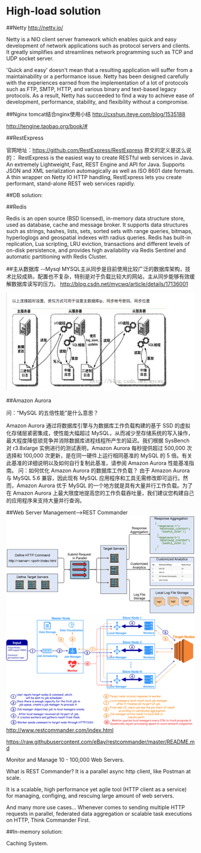 # High-load solution


##Netty
http://netty.io/

Netty is a NIO client server framework which enables quick and easy development of network applications such as protocol servers and clients. It greatly simplifies and streamlines network programming such as TCP and UDP socket server.

'Quick and easy' doesn't mean that a resulting application will suffer from a maintainability or a performance issue. Netty has been designed carefully with the experiences earned from the implementation of a lot of protocols such as FTP, SMTP, HTTP, and various binary and text-based legacy protocols. As a result, Netty has succeeded to find a way to achieve ease of development, performance, stability, and flexibility without a compromise.

 
##Nginx
tomcat结合nginx使用小结
http://cxshun.iteye.com/blog/1535188

http://tengine.taobao.org/book/#
 

##RestExpress

官网地址：https://github.com/RestExpress/RestExpress
原文的定义是这么说的：
RestExpress is the easiest way to create RESTful web services in Java. An extremely Lightweight, Fast, REST Engine and API for Java. Supports JSON and XML serialization automagically as well as ISO 8601 date formats. A thin wrapper on Netty IO HTTP handling, RestExpress lets you create performant, stand-alone REST web services rapidly.



##DB solution:

##Redis

Redis is an open source (BSD licensed), in-memory data structure store, used as database, cache and message broker. It supports data structures such as strings, hashes, lists, sets, sorted sets with range queries, bitmaps, hyperloglogs and geospatial indexes with radius queries. Redis has built-in replication, Lua scripting, LRU eviction, transactions and different levels of on-disk persistence, and provides high availability via Redis Sentinel and automatic partitioning with Redis Cluster.


##主从数据库 --Mysql
MYSQL主从同步是目前使用比较广泛的数据库架构，技术比较成熟，配置也不复杂，特别是对于负载比较大的网站，主从同步能够有效缓解数据库读写的压力。
http://blog.csdn.net/mycwq/article/details/17136001

<img src="primary_DB_non-primaryDB.png">


##Amazon Aurora

问：“MySQL 的五倍性能”是什么意思？

Amazon Aurora 通过将数据库引擎与为数据库工作负载构建的基于 SSD 的虚拟化存储层紧密集成，使性能大幅超过 MySQL，从而减少至存储系统的写入操作，最大程度降低锁竞争并消除数据库进程线程所产生的延迟。我们根据 SysBench 对 r3.8xlarge 实例进行的测试表明，Amazon Aurora 每秒提供超过 500,000 次选择和 100,000 次更新，是在同一硬件上运行相同基准的 MySQL 的 5 倍。有关此基准的详细说明以及如何自行复制此基准，请参阅 Amazon Aurora 性能基准指南。
问：如何优化 Amazon Aurora 的数据库工作负载？
由于 Amazon Aurora 与 MySQL 5.6 兼容，因此现有 MySQL 应用程序和工具无需修改即可运行。然而，Amazon Aurora 优于 MySQL 的一个地方就是具有大量并行工作负载。为了在 Amazon Aurora 上最大限度地提高您的工作负载吞吐量，我们建议您构建自己的应用程序来支持大量并行查询。




##Web Server Management-->REST Commander
<img src="restcommander_workflow_2.png">
<img src="restcommander_workflow.png">
http://www.restcommander.com/index.html

https://raw.githubusercontent.com/eBay/restcommander/master/README.md

Monitor and Manage 10 - 100,000 Web Servers.

What is REST Commander? It is a parallel async http client, like Postman at scale.

It is a scalable, high performance yet agile tool (HTTP client as a service) for managing, configing, and rescuing large amount of web servers.

And many more use cases... Whenever comes to sending multiple HTTP requests in parallel, federated data aggregation or scalable task executions on HTTP, Think Commander First.




##In-memory solution:

Caching System.

